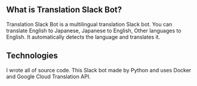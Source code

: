## What is Translation Slack Bot?

Translation Slack Bot is a multilingual translation Slack bot.
You can translate English to Japanese, Japanese to English, Other languages to English. It automatically detects the language and translates it.

## Technologies

I wrote all of source code. This Slack bot made by Python and uses Docker and Google Cloud Translation API.
